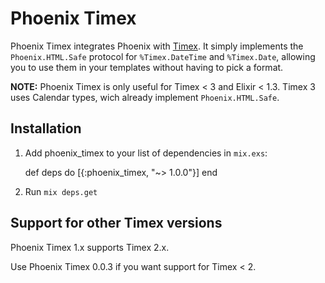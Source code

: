 # Phoenix Timex

Phoenix Timex integrates Phoenix with [Timex](https://github.com/bitwalker/timex). It simply implements the `Phoenix.HTML.Safe` protocol for `%Timex.DateTime` and `%Timex.Date`, allowing you to use them in your templates without having to pick a format.

**NOTE:** Phoenix Timex is only useful for Timex < 3 and Elixir < 1.3. Timex 3 uses Calendar types, wich already implement `Phoenix.HTML.Safe`.

## Installation

  1. Add phoenix_timex to your list of dependencies in `mix.exs`:

        def deps do
          [{:phoenix_timex, "~> 1.0.0"}]
        end

  2. Run `mix deps.get`

## Support for other Timex versions
Phoenix Timex 1.x supports Timex 2.x.

Use Phoenix Timex 0.0.3 if you want support for Timex < 2.
